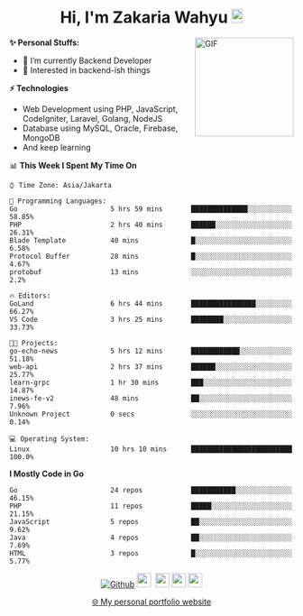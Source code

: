 <h1 align="center">Hi, I'm Zakaria Wahyu <img src="https://github.com/TheDudeThatCode/TheDudeThatCode/blob/master/Assets/Hi.gif" width="20px" height="25px"></h1>

<img align="right" alt="GIF" height="175px" src="https://www.nayakapratama.co.id/wp-content/uploads/2019/07/Website-Maintenance.gif" />

**✨ Personal Stuffs:**
- 🔭 I’m currently Backend Developer
- 🌱 Interested in backend-ish things

**⚡ Technologies**
- Web Development using PHP, JavaScript, CodeIgniter, Laravel, Golang, NodeJS
- Database using MySQL, Oracle, Firebase, MongoDB
- And keep learning

<!--START_SECTION:waka-->
📊 **This Week I Spent My Time On** 

```text
⌚︎ Time Zone: Asia/Jakarta

💬 Programming Languages: 
Go                       5 hrs 59 mins       ██████████████░░░░░░░░░░░   58.85% 
PHP                      2 hrs 40 mins       ██████░░░░░░░░░░░░░░░░░░░   26.31% 
Blade Template           40 mins             █░░░░░░░░░░░░░░░░░░░░░░░░   6.58% 
Protocol Buffer          28 mins             █░░░░░░░░░░░░░░░░░░░░░░░░   4.67% 
protobuf                 13 mins             ░░░░░░░░░░░░░░░░░░░░░░░░░   2.2%

🔥 Editors: 
GoLand                   6 hrs 44 mins       ████████████████░░░░░░░░░   66.27% 
VS Code                  3 hrs 25 mins       ████████░░░░░░░░░░░░░░░░░   33.73%

🐱‍💻 Projects: 
go-echo-news             5 hrs 12 mins       ████████████░░░░░░░░░░░░░   51.18% 
web-api                  2 hrs 37 mins       ██████░░░░░░░░░░░░░░░░░░░   25.77% 
learn-grpc               1 hr 30 mins        ███░░░░░░░░░░░░░░░░░░░░░░   14.87% 
inews-fe-v2              48 mins             ██░░░░░░░░░░░░░░░░░░░░░░░   7.96% 
Unknown Project          0 secs              ░░░░░░░░░░░░░░░░░░░░░░░░░   0.14%

💻 Operating System: 
Linux                    10 hrs 10 mins      █████████████████████████   100.0%

```

**I Mostly Code in Go** 

```text
Go                       24 repos            ███████████░░░░░░░░░░░░░░   46.15% 
PHP                      11 repos            █████░░░░░░░░░░░░░░░░░░░░   21.15% 
JavaScript               5 repos             ██░░░░░░░░░░░░░░░░░░░░░░░   9.62% 
Java                     4 repos             ██░░░░░░░░░░░░░░░░░░░░░░░   7.69% 
HTML                     3 repos             █░░░░░░░░░░░░░░░░░░░░░░░░   5.77%

```



<!--END_SECTION:waka-->

<p align="center">
<a href="https://github.com/zakariawahyu" target="_blank"><img alt="Github" src="https://img.shields.io/badge/GitHub-%2312100E.svg?&style=for-the-badge&logo=Github&logoColor=white" /></a>
<a href="https://www.twitter.com/_zakariawahyu"><img src="https://img.shields.io/badge/twitter-%231DA1F2.svg?&style=for-the-badge&logo=twitter&logoColor=white" height=25></a> 
<a href="https://www.linkedin.com/in/zakariawahyu"><img src="https://img.shields.io/badge/linkedin-%230077B5.svg?&style=for-the-badge&logo=linkedin&logoColor=white" height=25></a> 
<a href="https://www.instagram.com/_zakariawahyu"><img src="https://img.shields.io/badge/instagram-%23E4405F.svg?&style=for-the-badge&logo=instagram&logoColor=white" height=25></a>
<a href="https://medium.com/@zakariawahyu"><img src="https://img.shields.io/badge/Medium-12100E?style=for-the-badge&logo=medium&logoColor=white" height=25></a>
</p>
<p align="center"><a href="https://www.zakariawahyu.com" target="_blank">🌐 My personal portfolio website</a></p>
